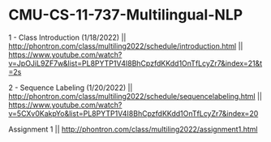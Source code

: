 # CMU-CS-11-737-Multilingual-NLP

1 - Class Introduction (1/18/2022) || http://phontron.com/class/multiling2022/schedule/introduction.html || https://www.youtube.com/watch?v=JpOJiL9ZF7w&list=PL8PYTP1V4I8BhCpzfdKKdd1OnTfLcyZr7&index=21&t=2s

2 - Sequence Labeling (1/20/2022) || http://phontron.com/class/multiling2022/schedule/sequencelabeling.html || https://www.youtube.com/watch?v=5CXv0KakpYo&list=PL8PYTP1V4I8BhCpzfdKKdd1OnTfLcyZr7&index=20

Assignment 1 || http://phontron.com/class/multiling2022/assignment1.html
